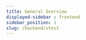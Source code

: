 ```yaml
---
title: General Overview
displayed-sidebar : frontend
sidebar_position: 1
slug: /backend/vtest
---
```

